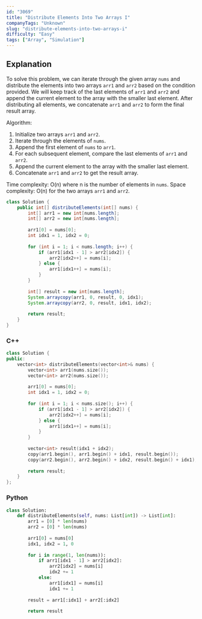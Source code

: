 ```yaml
---
id: "3069"
title: "Distribute Elements Into Two Arrays I"
companyTags: "Unknown"
slug: "distribute-elements-into-two-arrays-i"
difficulty: "Easy"
tags: ["Array", "Simulation"]
---
```


## Explanation

To solve this problem, we can iterate through the given array `nums` and distribute the elements into two arrays `arr1` and `arr2` based on the condition provided. We will keep track of the last elements of `arr1` and `arr2` and append the current element to the array with the smaller last element. After distributing all elements, we concatenate `arr1` and `arr2` to form the final result array.

Algorithm:
1. Initialize two arrays `arr1` and `arr2`.
2. Iterate through the elements of `nums`.
3. Append the first element of `nums` to `arr1`.
4. For each subsequent element, compare the last elements of `arr1` and `arr2`.
5. Append the current element to the array with the smaller last element.
6. Concatenate `arr1` and `arr2` to get the result array.

Time complexity: O(n) where n is the number of elements in `nums`.
Space complexity: O(n) for the two arrays `arr1` and `arr2`.
```java
class Solution {
    public int[] distributeElements(int[] nums) {
        int[] arr1 = new int[nums.length];
        int[] arr2 = new int[nums.length];
        
        arr1[0] = nums[0];
        int idx1 = 1, idx2 = 0;
        
        for (int i = 1; i < nums.length; i++) {
            if (arr1[idx1 - 1] > arr2[idx2]) {
                arr2[idx2++] = nums[i];
            } else {
                arr1[idx1++] = nums[i];
            }
        }
        
        int[] result = new int[nums.length];
        System.arraycopy(arr1, 0, result, 0, idx1);
        System.arraycopy(arr2, 0, result, idx1, idx2);
        
        return result;
    }
}
```

### C++
```cpp
class Solution {
public:
    vector<int> distributeElements(vector<int>& nums) {
        vector<int> arr1(nums.size());
        vector<int> arr2(nums.size());
        
        arr1[0] = nums[0];
        int idx1 = 1, idx2 = 0;
        
        for (int i = 1; i < nums.size(); i++) {
            if (arr1[idx1 - 1] > arr2[idx2]) {
                arr2[idx2++] = nums[i];
            } else {
                arr1[idx1++] = nums[i];
            }
        }
        
        vector<int> result(idx1 + idx2);
        copy(arr1.begin(), arr1.begin() + idx1, result.begin());
        copy(arr2.begin(), arr2.begin() + idx2, result.begin() + idx1);
        
        return result;
    }
};
```

### Python
```python
class Solution:
    def distributeElements(self, nums: List[int]) -> List[int]:
        arr1 = [0] * len(nums)
        arr2 = [0] * len(nums)
        
        arr1[0] = nums[0]
        idx1, idx2 = 1, 0
        
        for i in range(1, len(nums)):
            if arr1[idx1 - 1] > arr2[idx2]:
                arr2[idx2] = nums[i]
                idx2 += 1
            else:
                arr1[idx1] = nums[i]
                idx1 += 1
        
        result = arr1[:idx1] + arr2[:idx2]
        
        return result
```